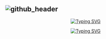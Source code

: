 ![github_header](https://github.com/Dvorcovayaa/Dvorcovayaa/assets/114399703/1ce1eb88-9957-4fcf-8e6c-b55c6aac2c3c)
---
<div align="center">
  <a href="https://git.io/typing-svg"><img src="https://readme-typing-svg.herokuapp.com?font=montserrat&duration=4000&pause=1000&color=A055FF&center=true&vCenter=true&repeat=false&width=435&lines=gamedev+%2F%2F+graphic+designer" alt="Typing SVG" /><p><a href="https://git.io/typing-svg"><img src="https://readme-typing-svg.herokuapp.com?font=montserrat&duration=4000&pause=1000&color=8D8D8D&center=true&vCenter=true&repeat=false&width=435&lines=from+Russia" alt="Typing SVG" /></a>
</div>
